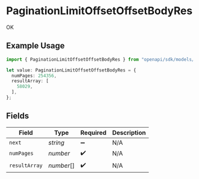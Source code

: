 # PaginationLimitOffsetOffsetBodyRes

OK

## Example Usage

```typescript
import { PaginationLimitOffsetOffsetBodyRes } from "openapi/sdk/models/operations";

let value: PaginationLimitOffsetOffsetBodyRes = {
  numPages: 254356,
  resultArray: [
    58029,
  ],
};
```

## Fields

| Field              | Type               | Required           | Description        |
| ------------------ | ------------------ | ------------------ | ------------------ |
| `next`             | *string*           | :heavy_minus_sign: | N/A                |
| `numPages`         | *number*           | :heavy_check_mark: | N/A                |
| `resultArray`      | *number*[]         | :heavy_check_mark: | N/A                |